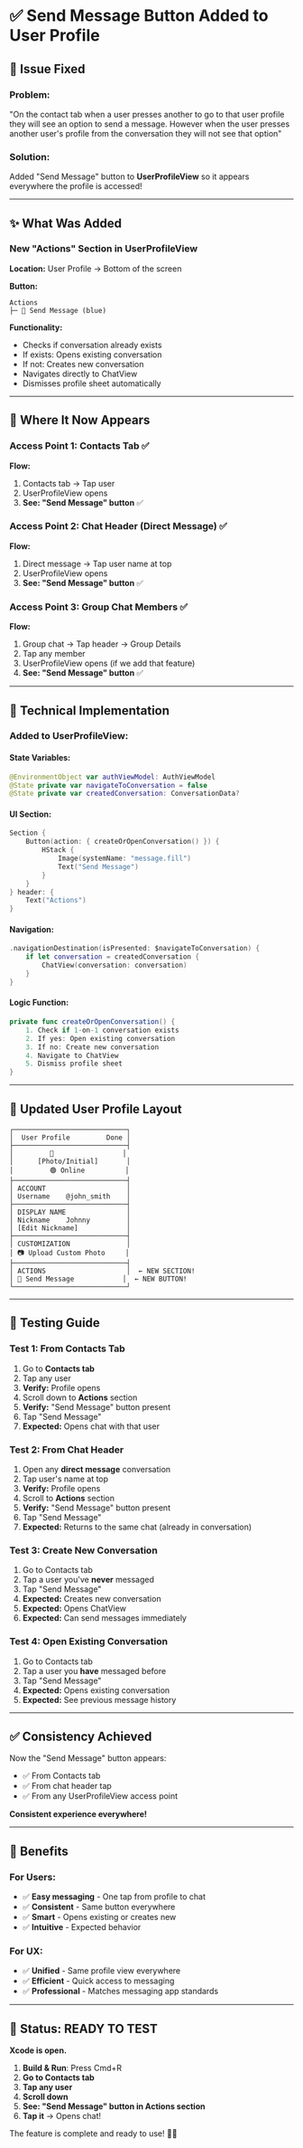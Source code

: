 # ✅ Send Message Button Added to User Profile

## 🎯 Issue Fixed

### Problem:
"On the contact tab when a user presses another to go to that user profile they will see an option to send a message. However when the user presses another user's profile from the conversation they will not see that option"

### Solution:
Added "Send Message" button to **UserProfileView** so it appears everywhere the profile is accessed!

---

## ✨ What Was Added

### New "Actions" Section in UserProfileView
**Location:** User Profile → Bottom of the screen

**Button:**
```
Actions
├─ 💬 Send Message (blue)
```

**Functionality:**
- Checks if conversation already exists
- If exists: Opens existing conversation
- If not: Creates new conversation
- Navigates directly to ChatView
- Dismisses profile sheet automatically

---

## 📱 Where It Now Appears

### Access Point 1: Contacts Tab ✅
**Flow:**
1. Contacts tab → Tap user
2. UserProfileView opens
3. **See: "Send Message" button** ✅

### Access Point 2: Chat Header (Direct Message) ✅
**Flow:**
1. Direct message → Tap user name at top
2. UserProfileView opens
3. **See: "Send Message" button** ✅

### Access Point 3: Group Chat Members ✅
**Flow:**
1. Group chat → Tap header → Group Details
2. Tap any member
3. UserProfileView opens (if we add that feature)
4. **See: "Send Message" button** ✅

---

## 🔧 Technical Implementation

### Added to UserProfileView:

#### State Variables:
```swift
@EnvironmentObject var authViewModel: AuthViewModel
@State private var navigateToConversation = false
@State private var createdConversation: ConversationData?
```

#### UI Section:
```swift
Section {
    Button(action: { createOrOpenConversation() }) {
        HStack {
            Image(systemName: "message.fill")
            Text("Send Message")
        }
    }
} header: {
    Text("Actions")
}
```

#### Navigation:
```swift
.navigationDestination(isPresented: $navigateToConversation) {
    if let conversation = createdConversation {
        ChatView(conversation: conversation)
    }
}
```

#### Logic Function:
```swift
private func createOrOpenConversation() {
    1. Check if 1-on-1 conversation exists
    2. If yes: Open existing conversation
    3. If no: Create new conversation
    4. Navigate to ChatView
    5. Dismiss profile sheet
}
```

---

## 🎨 Updated User Profile Layout

```
┌────────────────────────────┐
│  User Profile         Done │
├────────────────────────────┤
│         👤                 │
│      [Photo/Initial]       │
│         🟢 Online          │
├────────────────────────────┤
│ ACCOUNT                    │
│ Username    @john_smith    │
├────────────────────────────┤
│ DISPLAY NAME               │
│ Nickname    Johnny         │
│ [Edit Nickname]            │
├────────────────────────────┤
│ CUSTOMIZATION              │
│ 📷 Upload Custom Photo     │
├────────────────────────────┤
│ ACTIONS                    │  ← NEW SECTION!
│ 💬 Send Message            │  ← NEW BUTTON!
└────────────────────────────┘
```

---

## 🧪 Testing Guide

### Test 1: From Contacts Tab
1. Go to **Contacts tab**
2. Tap any user
3. **Verify:** Profile opens
4. Scroll down to **Actions** section
5. **Verify:** "Send Message" button present
6. Tap "Send Message"
7. **Expected:** Opens chat with that user

### Test 2: From Chat Header
1. Open any **direct message** conversation
2. Tap user's name at top
3. **Verify:** Profile opens
4. Scroll to **Actions** section
5. **Verify:** "Send Message" button present
6. Tap "Send Message"
7. **Expected:** Returns to the same chat (already in conversation)

### Test 3: Create New Conversation
1. Go to Contacts tab
2. Tap a user you've **never** messaged
3. Tap "Send Message"
4. **Expected:** Creates new conversation
5. **Expected:** Opens ChatView
6. **Expected:** Can send messages immediately

### Test 4: Open Existing Conversation
1. Go to Contacts tab
2. Tap a user you **have** messaged before
3. Tap "Send Message"
4. **Expected:** Opens existing conversation
5. **Expected:** See previous message history

---

## ✅ Consistency Achieved

Now the "Send Message" button appears:
- ✅ From Contacts tab
- ✅ From chat header tap
- ✅ From any UserProfileView access point

**Consistent experience everywhere!**

---

## 🎯 Benefits

### For Users:
- ✅ **Easy messaging** - One tap from profile to chat
- ✅ **Consistent** - Same button everywhere
- ✅ **Smart** - Opens existing or creates new
- ✅ **Intuitive** - Expected behavior

### For UX:
- ✅ **Unified** - Same profile view everywhere
- ✅ **Efficient** - Quick access to messaging
- ✅ **Professional** - Matches messaging app standards

---

## 🚀 Status: READY TO TEST

**Xcode is open.**

1. **Build & Run**: Press Cmd+R
2. **Go to Contacts tab**
3. **Tap any user**
4. **Scroll down**
5. **See: "Send Message" button in Actions section**
6. **Tap it** → Opens chat!

The feature is complete and ready to use! 💬✅
